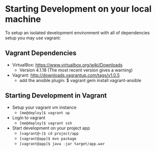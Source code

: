 Starting Development on your local machine
=========

To setup an isolated development environment with all of dependencies
setup you may use vagrant:

Vagrant Dependencies
----
* VirtualBox: https://www.virtualbox.org/wiki/Downloads
  * Version 4.1.18 (The most recent version gives a warning)
* Vagrant: http://downloads.vagrantup.com/tags/v1.0.5
  * add the ansible plugin: $ vagrant gem install vagrant-ansible

Starting Development in Vagrant
---
* Setup your vagrant vm instance
  * `[me@deploy]$ vagrant up`
* Login to vagrant
  * `[me@deploy]$ vagrant ssh`
* Start development on your project app
  * `[vagrant@~]$ cd project/app`
  * `[vagrant@app]$ mvn package`
  * `[vagrant@app]$ java -jar target/app.war`

